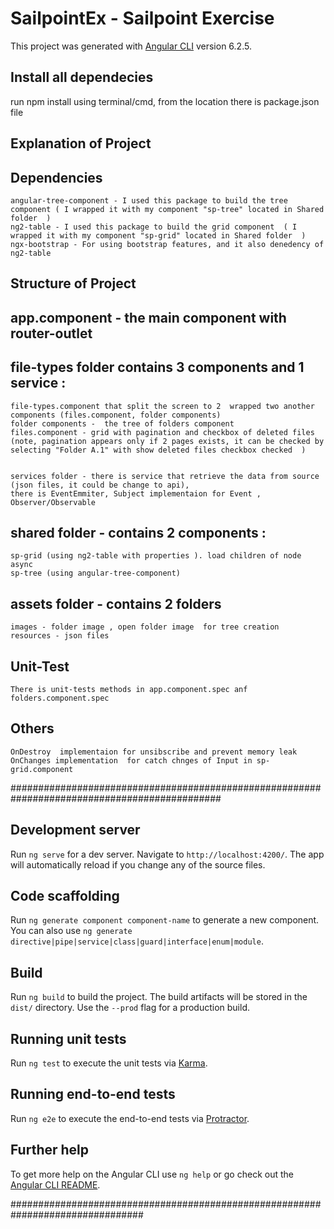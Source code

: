 # SailpointEx - Sailpoint Exercise

This project was generated with [Angular CLI](https://github.com/angular/angular-cli) version 6.2.5.

## Install all dependecies 
run npm install 
using terminal/cmd, from the location there is package.json file

## Explanation of Project

## Dependencies 

    angular-tree-component - I used this package to build the tree component ( I wrapped it with my component "sp-tree" located in Shared folder  )
    ng2-table - I used this package to build the grid component  ( I wrapped it with my component "sp-grid" located in Shared folder  )
    ngx-bootstrap - For using bootstrap features, and it also denedency of ng2-table 

## Structure of Project

## app.component - the main component with router-outlet
 
## file-types folder contains 3 components and  1 service : 

    file-types.component that split the screen to 2  wrapped two another components (files.component, folder components)
    folder components -  the tree of folders component
    files.component - grid with pagination and checkbox of deleted files 
    (note, pagination appears only if 2 pages exists, it can be checked by selecting "Folder A.1" with show deleted files checkbox checked  )
    
    
    services folder - there is service that retrieve the data from source (json files, it could be change to api), 
    there is EventEmmiter, Subject implementaion for Event , Observer/Observable

## shared folder - contains 2 components : 
    sp-grid (using ng2-table with properties ). load children of node async
    sp-tree (using angular-tree-component)
 
 
 
## assets folder - contains  2 folders
    images - folder image , open folder image  for tree creation
    resources - json files 
    

## Unit-Test
    There is unit-tests methods in app.component.spec anf folders.component.spec
    
## Others

    OnDestroy  implementaion for unsibscribe and prevent memory leak 
    OnChanges implementation  for catch chnges of Input in sp-grid.component
    

##############################################################################################



## Development server

Run `ng serve` for a dev server. Navigate to `http://localhost:4200/`. The app will automatically reload if you change any of the source files.

## Code scaffolding

Run `ng generate component component-name` to generate a new component. You can also use `ng generate directive|pipe|service|class|guard|interface|enum|module`.

## Build

Run `ng build` to build the project. The build artifacts will be stored in the `dist/` directory. Use the `--prod` flag for a production build.

## Running unit tests

Run `ng test` to execute the unit tests via [Karma](https://karma-runner.github.io).

## Running end-to-end tests

Run `ng e2e` to execute the end-to-end tests via [Protractor](http://www.protractortest.org/).

## Further help

To get more help on the Angular CLI use `ng help` or go check out the [Angular CLI README](https://github.com/angular/angular-cli/blob/master/README.md).

################################################################################






